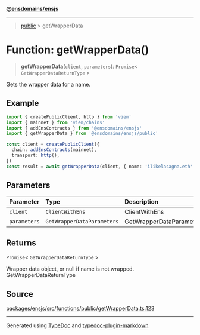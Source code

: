 [**@ensdomains/ensjs**](../README.md)

---

> [public](README.md) > getWrapperData

# Function: getWrapperData()

> **getWrapperData**(`client`, `parameters`): `Promise`\< `GetWrapperDataReturnType` \>

Gets the wrapper data for a name.

## Example

```ts
import { createPublicClient, http } from 'viem'
import { mainnet } from 'viem/chains'
import { addEnsContracts } from '@ensdomains/ensjs'
import { getWrapperData } from '@ensdomains/ensjs/public'

const client = createPublicClient({
  chain: addEnsContracts(mainnet),
  transport: http(),
})
const result = await getWrapperData(client, { name: 'ilikelasagna.eth' })
```

## Parameters

| Parameter    | Type                       | Description              |
| :----------- | :------------------------- | :----------------------- |
| `client`     | `ClientWithEns`            | ClientWithEns            |
| `parameters` | `GetWrapperDataParameters` | GetWrapperDataParameters |

## Returns

`Promise`\< `GetWrapperDataReturnType` \>

Wrapper data object, or null if name is not wrapped. GetWrapperDataReturnType

## Source

[packages/ensjs/src/functions/public/getWrapperData.ts:123](https://github.com/ensdomains/ensjs/blob/1b90b888/packages/ensjs/src/functions/public/getWrapperData.ts#L123)

---

Generated using [TypeDoc](https://typedoc.org/) and [typedoc-plugin-markdown](https://www.npmjs.com/package/typedoc-plugin-markdown)
